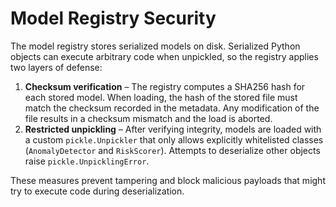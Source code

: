 # Model Registry Security

The model registry stores serialized models on disk. Serialized Python objects
can execute arbitrary code when unpickled, so the registry applies two layers of
defense:

1. **Checksum verification** – The registry computes a SHA256 hash for each
   stored model. When loading, the hash of the stored file must match the
   checksum recorded in the metadata. Any modification of the file results in a
   checksum mismatch and the load is aborted.
2. **Restricted unpickling** – After verifying integrity, models are loaded with
   a custom `pickle.Unpickler` that only allows explicitly whitelisted classes
   (`AnomalyDetector` and `RiskScorer`). Attempts to deserialize other objects
   raise `pickle.UnpicklingError`.

These measures prevent tampering and block malicious payloads that might try to
execute code during deserialization.
